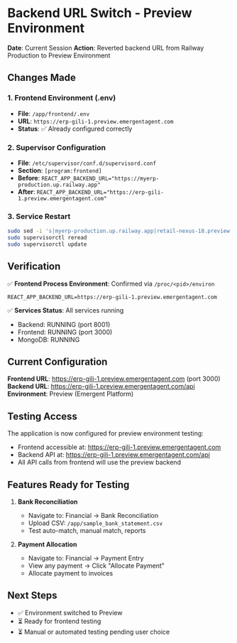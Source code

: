 # Backend URL Switch - Preview Environment

**Date**: Current Session
**Action**: Reverted backend URL from Railway Production to Preview Environment

## Changes Made

### 1. Frontend Environment (.env)
- **File**: `/app/frontend/.env`
- **URL**: `https://erp-gili-1.preview.emergentagent.com`
- **Status**: ✅ Already configured correctly

### 2. Supervisor Configuration
- **File**: `/etc/supervisor/conf.d/supervisord.conf`
- **Section**: `[program:frontend]`
- **Before**: `REACT_APP_BACKEND_URL="https://myerp-production.up.railway.app"`
- **After**: `REACT_APP_BACKEND_URL="https://erp-gili-1.preview.emergentagent.com"`

### 3. Service Restart
```bash
sudo sed -i 's|myerp-production.up.railway.app|retail-nexus-18.preview.emergentagent.com|g' /etc/supervisor/conf.d/supervisord.conf
sudo supervisorctl reread
sudo supervisorctl update
```

## Verification

✅ **Frontend Process Environment**: Confirmed via `/proc/<pid>/environ`
```
REACT_APP_BACKEND_URL=https://erp-gili-1.preview.emergentagent.com
```

✅ **Services Status**: All services running
- Backend: RUNNING (port 8001)
- Frontend: RUNNING (port 3000)
- MongoDB: RUNNING

## Current Configuration

**Frontend URL**: https://erp-gili-1.preview.emergentagent.com (port 3000)
**Backend URL**: https://erp-gili-1.preview.emergentagent.com/api
**Environment**: Preview (Emergent Platform)

## Testing Access

The application is now configured for preview environment testing:
- Frontend accessible at: https://erp-gili-1.preview.emergentagent.com
- Backend API at: https://erp-gili-1.preview.emergentagent.com/api
- All API calls from frontend will use the preview backend

## Features Ready for Testing

1. **Bank Reconciliation**
   - Navigate to: Financial → Bank Reconciliation
   - Upload CSV: `/app/sample_bank_statement.csv`
   - Test auto-match, manual match, reports

2. **Payment Allocation**
   - Navigate to: Financial → Payment Entry
   - View any payment → Click "Allocate Payment"
   - Allocate payment to invoices

## Next Steps

- ✅ Environment switched to Preview
- ⏳ Ready for frontend testing
- ⏳ Manual or automated testing pending user choice
